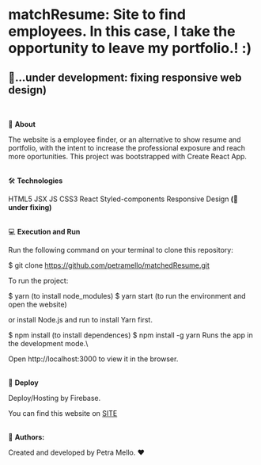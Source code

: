 <h1>matchResume: Site to find employees. In this case, I take the opportunity to leave my portfolio.! :)</h1>
<h2> 🔧...under development: fixing responsive web design)</h2>

<br>

📑 **About**

The website is a employee finder, or an alternative to show resume and portfolio, with the intent to increase the professional exposure and reach more oportunities. This project was bootstrapped with Create React App.
<br>
<br>

🛠️ **Technologies**

HTML5
JSX
JS
CSS3
React
Styled-components
Responsive Design **(🔧 under fixing)**
<br>
<br>


💻 **Execution and Run**


Run the following command on your terminal to clone this repository:

$ git clone https://github.com/petramello/matchedResume.git

To run the project:

$ yarn (to install node_modules) $ yarn start (to run the environment and open the website)

or install Node.js and run to install Yarn first.

$ npm install (to install dependences) $ npm install -g yarn Runs the app in the development mode.\

Open http://localhost:3000 to view it in the browser.
<br>
<br>


🔗 **Deploy**

Deploy/Hosting by Firebase.

You can find this website on [SITE](https://likeapossiblegirl-jobmatch.web.app/)
<br>
<br>


📝 **Authors:**

Created and developed by Petra Mello. ❤️
